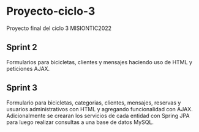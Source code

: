# Proyecto-ciclo-3
Proyecto final del ciclo 3 MISIONTIC2022

## Sprint 2
Formularios para bicicletas, clientes y mensajes haciendo uso de HTML y peticiones AJAX.

## Sprint 3
Formulario para bicicletas, categorias, clientes, mensajes, reservas y usuarios administrativos con HTML y agregando funcionalidad con AJAX. Adicionalmente se crearan los servicios de cada entidad con Spring JPA para luego realizar consultas a una base de datos MySQL.
